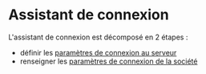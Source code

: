 # Assistant de connexion




L'assistant de connexion est décomposé en 2 étapes :


* définir les [paramètres de connexion au serveur](BaseDonnees.md)
* renseigner les [paramètres de connexion de la société](UtilisateurOptions.md)



